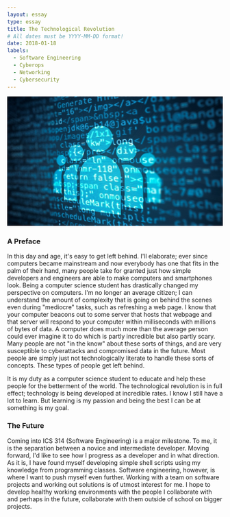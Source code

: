 ```yaml
---
layout: essay
type: essay
title: The Technological Revolution
# All dates must be YYYY-MM-DD format!
date: 2018-01-18
labels:
  - Software Engineering
  - Cyberops
  - Networking
  - Cybersecurity
---
```


<img class="ui centered medium image" src="../images/essay1.jpg">

### A Preface
In this day and age, it's easy to get left behind. I'll elaborate; ever since computers became mainstream and now everybody has one that fits in the palm of their hand, many people take for granted just how simple developers and engineers are able to make computers and smartphones look. Being a computer science student has drastically changed my perspective on computers. I'm no longer an average citizen; I can understand the amount of complexity that is going on behind the scenes even during "mediocre" tasks, such as refreshing a web page. I know that your computer beacons out to some server that hosts that webpage and that server will respond to your computer within milliseconds with millions of bytes of data. A computer does much more than the average person could ever imagine it to do which is partly incredible but also partly scary. Many people are not "in the know" about these sorts of things, and are very susceptible to cyberattacks and compromised data in the future. Most people are simply just not technologically literate to handle these sorts of concepts. These types of people get left behind.

It is my duty as a computer science student to educate and help these people for the betterment of the world. The technological revolution is in full effect; technology is being developed at incredible rates. I know I still have a lot to learn. But learning is my passion and being the best I can be at something is my goal.

### The Future
Coming into ICS 314 (Software Engineering) is a major milestone. To me, it is the separation between a novice and intermediate developer. Moving forward, I'd like to see how I progress as a developer and in what direction. As it is, I have found myself developing simple shell scripts using my knowledge from programming classes. Software engineering, however, is where I want to push myself even further. Working with a team on software projects and working out solutions is of utmost interest for me. I hope to develop healthy working environments with the people I collaborate with and perhaps in the future, collaborate with them outside of school on bigger projects. 

